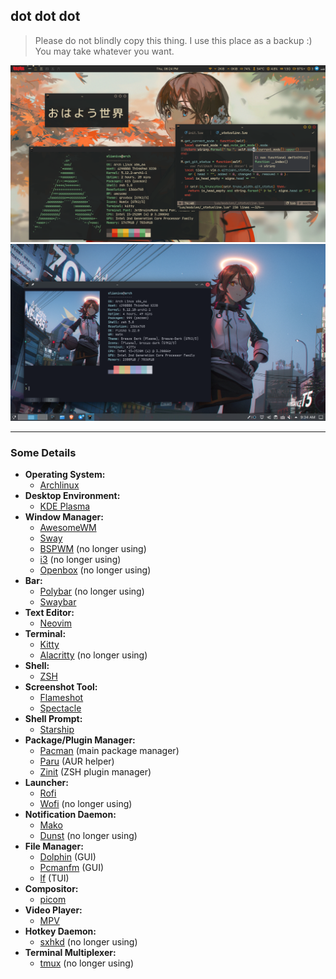 ## dot dot dot

> Please do not blindly copy this thing. I use this place as a backup :)
> You may take whatever you want.

<p align="center">
  <kbd><img src="./preview.png"></kbd>
  <kbd><img src="./preview-plasma.png"></kbd>
</p>

[arch-link]: https://archlinux.org/
[awesome-link]: https://github.com/awesomewm/awesome
[plasma-link]: https://kde.org/plasma-desktop/
[i3-link]: https://github.com/i3/i3
[bspwm-link]: https://github.com/baskerville/bspwm
[openbox-link]: https://github.com/danakj/openbox
[neovim-link]: https://github.com/neovim/neovim
[alacritty-link]: https://github.com/alacritty/alacritty
[zsh-link]: http://www.zsh.org/
[zinit-link]: https://github.com/zdharma/zinit
[starship-link]: https://starship.rs/
[dunst-link]: https://github.com/dunst-project/dunst
[mako-link]: https://github.com/emersion/mako
[pcmanfm-link]: https://github.com/lxde/pcmanfm
[dolphin-link]: https://apps.kde.org/dolphin/
[lf-link]: https://github.com/gokcehan/lf
[picom-link]: https://github.com/yshui/picom
[polybar-link]: https://github.com/polybar/polybar
[rofi-link]: https://github.com/davatorium/rofi
[pacman-link]: https://wiki.archlinux.org/index.php/pacman
[paru-link]: https://github.com/Morganamilo/paru
[zinit-link]: https://github.com/zdharma/zinit
[sxhkd-link]: https://github.com/baskerville/sxhkd
[tmux-link]: https://github.com/tmux/tmux
[sway-link]: https://github.com/swaywm/sway
[swaybar-link]: https://github.com/Alexays/Waybar
[kitty-link]: https://github.com/kovidgoyal/kitty
[wofi-link]: https://github.com/mikn/wofi
[mpv-link]: https://mpv.io/
[flameshot-link]: https://github.com/flameshot-org/flameshot
[spectacle-link]: https://apps.kde.org/spectacle/

---

### Some Details
- **Operating System:**
  - [Archlinux][arch-link]
- **Desktop Environment:**
  - [KDE Plasma][plasma-link]
- **Window Manager:**
  - [AwesomeWM][awesome-link]
  - [Sway][sway-link]
  - [BSPWM][bspwm-link] (no longer using)
  - [i3][i3-link] (no longer using)
  - [Openbox][openbox-link] (no longer using)
- **Bar:**
  - [Polybar][polybar-link] (no longer using)
  - [Swaybar][swaybar-link]
- **Text Editor:**
  - [Neovim][neovim-link]
- **Terminal:**
  - [Kitty][kitty-link]
  - [Alacritty][alacritty-link] (no longer using)
- **Shell:**
  - [ZSH][zsh-link]
- **Screenshot Tool:**
  - [Flameshot][flameshot-link]
  - [Spectacle][spectacle-link]
- **Shell Prompt:**
  - [Starship][starship-link]
- **Package/Plugin Manager:**
  - [Pacman][pacman-link] (main package manager)
  - [Paru][paru-link] (AUR helper)
  - [Zinit][zinit-link] (ZSH plugin manager)
- **Launcher:**
  - [Rofi][rofi-link]
  - [Wofi][wofi-link] (no longer using)
- **Notification Daemon:**
  - [Mako][mako-link]
  - [Dunst][dunst-link] (no longer using)
- **File Manager:**
  - [Dolphin][dolphin-link] (GUI)
  - [Pcmanfm][pcmanfm-link] (GUI)
  - [lf][lf-link] (TUI)
- **Compositor:**
  - [picom][picom-link]
- **Video Player:**
  - [MPV][mpv-link]
- **Hotkey Daemon:**
  - [sxhkd][sxhkd-link] (no longer using)
- **Terminal Multiplexer:**
  - [tmux][tmux-link] (no longer using)
